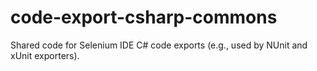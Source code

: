 # code-export-csharp-commons

Shared code for Selenium IDE C# code exports (e.g., used by NUnit and xUnit exporters).
